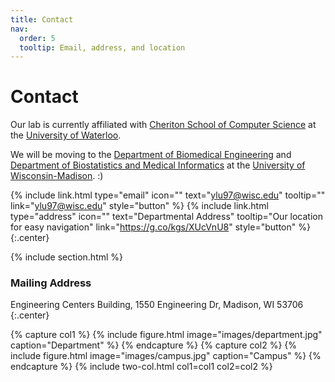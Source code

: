 ```yaml
---
title: Contact
nav:
  order: 5
  tooltip: Email, address, and location
---
```


# <i class="fas fa-envelope"></i>Contact

Our lab is currently affiliated with [Cheriton School of Computer Science](https://cs.uwaterloo.ca) at the [University of Waterloo](https://uwaterloo.ca/). 

We will be moving to the [Department of Biomedical Engineering](https://engineering.wisc.edu/departments/biomedical-engineering) and [Department of Biostatistics and Medical Informatics](https://biostat.wiscweb.wisc.edu/) at the [University of Wisconsin-Madison](https://www.wisc.edu). :)

{%
  include link.html
  type="email"
  icon=""
  text="ylu97@wisc.edu"
  tooltip=""
  link="ylu97@wisc.edu"
  style="button"
%}
{%
  include link.html
  type="address"
  icon=""
  text="Departmental Address"
  tooltip="Our location for easy navigation"
  link="https://g.co/kgs/XUcVnU8"
  style="button"
%}
{:.center}

{% include section.html %}

### <i class="fas fa-mail-bulk"></i>Mailing Address

Engineering Centers Building, 1550 Engineering Dr, Madison, WI 53706
{:.center}

{% capture col1 %}
{%
  include figure.html
  image="images/department.jpg"
  caption="Department"
%}
{% endcapture %}
{% capture col2 %}
{%
  include figure.html
  image="images/campus.jpg"
  caption="Campus"
%}
{% endcapture %}
{% include two-col.html col1=col1 col2=col2 %}
